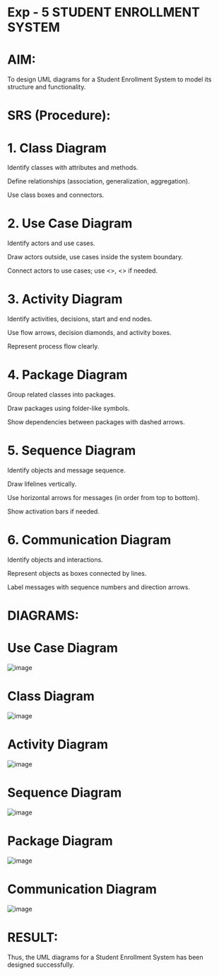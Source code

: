 # Exp - 5 STUDENT ENROLLMENT SYSTEM

# AIM:

To design UML diagrams for a Student Enrollment System to model its structure and functionality.

# SRS (Procedure):

# 1. Class Diagram
Identify classes with attributes and methods.

Define relationships (association, generalization, aggregation).

Use class boxes and connectors.

# 2. Use Case Diagram
Identify actors and use cases.

Draw actors outside, use cases inside the system boundary.

Connect actors to use cases; use <<include>>, <<extend>> if needed.

# 3. Activity Diagram
Identify activities, decisions, start and end nodes.

Use flow arrows, decision diamonds, and activity boxes.

Represent process flow clearly.

# 4. Package Diagram
Group related classes into packages.

Draw packages using folder-like symbols.

Show dependencies between packages with dashed arrows.

# 5. Sequence Diagram
Identify objects and message sequence.

Draw lifelines vertically.

Use horizontal arrows for messages (in order from top to bottom).

Show activation bars if needed.

# 6. Communication Diagram
Identify objects and interactions.

Represent objects as boxes connected by lines.

Label messages with sequence numbers and direction arrows.

# DIAGRAMS:

# Use Case Diagram

![image](https://github.com/user-attachments/assets/e4ba07db-ea81-456e-b874-35658e34936f)


# Class Diagram

![image](https://github.com/user-attachments/assets/e94d128b-a7b6-4ca7-bc30-ccc88ccbd48b)

# Activity Diagram

![image](https://github.com/user-attachments/assets/fca02f5b-fdb8-483e-96bc-1c76b26e362f)


# Sequence Diagram

![image](https://github.com/user-attachments/assets/f1026c20-2b45-4768-89db-01c4eba5bf76)


# Package Diagram

![image](https://github.com/user-attachments/assets/d6c4a91c-bec5-4007-ae8e-afc027bca472)


# Communication Diagram

![image](https://github.com/user-attachments/assets/2ca4c2a6-7932-4bba-b1a4-175b4d15037a)


# RESULT:
Thus, the UML diagrams for a Student Enrollment System has been designed successfully.
